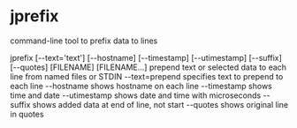 # jprefix
command-line tool to prefix data to lines

jprefix [--text='text'] [--hostname] [--timestamp] [--utimestamp]
    [--suffix] [--quotes] [FILENAME] [FILENAME...]
    prepend text or selected data to each line from named files or STDIN
    --text=prepend specifies text to prepend to each line
    --hostname shows hostname on each line
    --timestamp shows time and date
    --utimestamp shows date and time with microseconds
    --suffix shows added data at end of line, not start
    --quotes shows original line in quotes

